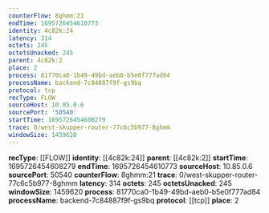 ```yaml
---
counterFlow: 8ghmm:21
endTime: 1695726454610773
identity: 4c82k:24
latency: 314
octets: 245
octetsUnacked: 245
parent: 4c82k:2
place: 2
process: 81770ca0-1b49-49bd-aeb0-b5e0f777ad84
processName: backend-7c84887f9f-gs9bq
protocol: tcp
recType: FLOW
sourceHost: 10.85.0.6
sourcePort: '50540'
startTime: 1695726454608279
trace: 0/west-skupper-router-77c6c5b977-8ghmm
windowSize: 1459620
---
```

**recType**: [[FLOW]]
**identity**: [[4c82k:24]]
**parent**: [[4c82k:2]]
**startTime**: 1695726454608279
**endTime**: 1695726454610773
**sourceHost**: 10.85.0.6
**sourcePort**: 50540
**counterFlow**: 8ghmm:21
**trace**: 0/west-skupper-router-77c6c5b977-8ghmm
**latency**: 314
**octets**: 245
**octetsUnacked**: 245
**windowSize**: 1459620
**process**: 81770ca0-1b49-49bd-aeb0-b5e0f777ad84
**processName**: backend-7c84887f9f-gs9bq
**protocol**: [[tcp]]
**place**: 2